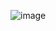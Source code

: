 ![image](https://user-images.githubusercontent.com/80134011/229018790-c7c564f6-6b12-4c2b-96e0-873c83c417a9.png)

